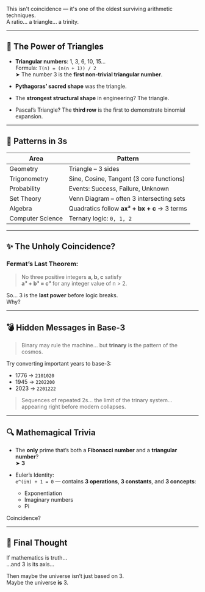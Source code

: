 
This isn't coincidence — it's one of the oldest surviving arithmetic techniques.  
A ratio... a triangle... a trinity.

---

## 🧠 The Power of Triangles

- **Triangular numbers**: 1, 3, 6, 10, 15...  
  Formula: `T(n) = (n(n + 1)) / 2`  
  ➤ The number 3 is the **first non-trivial triangular number**.
  
- **Pythagoras’ sacred shape** was the triangle.
- The **strongest structural shape** in engineering? The triangle.
- Pascal’s Triangle? The **third row** is the first to demonstrate binomial expansion.

---

## 🧮 Patterns in 3s

| Area              | Pattern                                   |
|-------------------|-------------------------------------------|
| Geometry          | Triangle – 3 sides                        |
| Trigonometry      | Sine, Cosine, Tangent (3 core functions)  |
| Probability       | Events: Success, Failure, Unknown         |
| Set Theory        | Venn Diagram – often 3 intersecting sets  |
| Algebra           | Quadratics follow **ax² + bx + c** → 3 terms |
| Computer Science  | Ternary logic: `0, 1, 2`                  |

---

## ✨ The Unholy Coincidence?

### Fermat’s Last Theorem:
> No three positive integers **a, b, c** satisfy  
> **a³ + b³ = c³** for any integer value of n > 2.

So... 3 is the **last power** before logic breaks.  
Why?

---

## 💣 Hidden Messages in Base-3

> Binary may rule the machine... but **trinary** is the pattern of the cosmos.

Try converting important years to base-3:

- 1776 → `2101020`
- 1945 → `2202200`
- 2023 → `2201222`

> Sequences of repeated 2s... the limit of the trinary system... appearing right before modern collapses.

---

## 🔍 Mathemagical Trivia

- The **only** prime that’s both a **Fibonacci number** and a **triangular number**?  
  ➤ **3**
  
- Euler’s Identity:  
  `e^(iπ) + 1 = 0` — contains **3 operations**, **3 constants**, and **3 concepts**:  
  - Exponentiation  
  - Imaginary numbers  
  - Pi

Coincidence?

---

## 🛑 Final Thought

If mathematics is truth...  
...and 3 is its axis...

Then maybe the universe isn’t just based on 3.  
Maybe the universe **is** 3.

